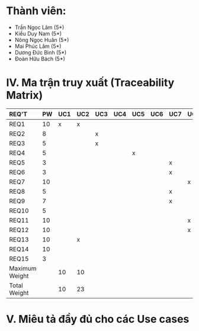 # Thành viên:
* Trần Ngọc Lâm (5*)
* Kiều Duy Nam (5*)
* Nông Ngọc Huân (5*)
* Mai Phúc Lâm (5*)
* Dương Đức Bình (5*)
* Đoàn Hữu Bách (5*)
# IV. Ma trận truy xuất (Traceability Matrix)
| REQ'T | PW | UC1 | UC2 | UC3 | UC4 | UC5| UC6 | UC7 | UC8 | UC9 | UC10 |
| :---- | :--- | :--- |  :--- | :---- | :----- |  :----- | :----- | :------ | :------ |:------ | :------ |
| REQ1  | 10  | x  |  x   |     |     |       |       |         |       |         |       |       |
| REQ2  |  8 |   |     | x    |     |       |       |         |       |         |       |       |
| REQ3  |  5 |   |     |  x   |     |       |       |         |       |         |       |       |
| REQ4  |  5|   |     |     |     |  x     |       |         |       |         |       |       |
| REQ5  |  3 |   |     |     |     |       |       |  x       |       |         |       |       |
| REQ6  |  3 |   |     |     |     |       |       |  x       |       |         |       |       |
| REQ7  |  10 |   |     |     |     |       |       |         |  x     |         |       |       |
| REQ8  |  5 |   |     |     |     |       |       |    x     |       |         |       |       |
| REQ9  |  7 |   |     |     |     |       |       |    x     |       |         |       |       |
| REQ10  |  5 |   |     |     |     |       |       |         |       |   x      |       |       |
| REQ11  |  10 |   |     |     |     |       |       |         |   x    |         |       |       |
| REQ12  |  10 |   |     |     |     |       |       |         |   x    |         |       |       |
| REQ13  |  10 |   |   x  |     |     |       |       |         |       |         |       |       |
| REQ14  |  10 |   |     |     |     |       |       |         |       |   x      |       |       |
| REQ15  | 3  |   |     |     |     |       |       |         |       |         |  x     |       |
| Maximum Weight  |   | 10  |  10   |     |     |       |       |         |       |         |       |       |
| Total Weight    |   | 10 |   23  |     |     |       |       |         |       |         |       |       |
# V. Miêu tả đầy đủ cho các Use cases
